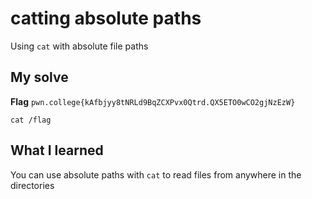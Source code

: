 # catting absolute paths

Using `cat` with absolute file paths

## My solve
**Flag** `pwn.college{kAfbjyy8tNRLd9BqZCXPvx0Qtrd.QX5ETO0wCO2gjNzEzW}`

```
cat /flag
```

## What I learned
You can use absolute paths with `cat` to read files from anywhere in the directories
